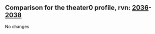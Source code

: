 ## Comparison for the theater0 profile, rvn: [2036](https://github.com/PRO100KatYT/FortniteProfileRevisions/tree/main/profiles/theater0/2036%20theater0.json)-[2038](https://github.com/PRO100KatYT/FortniteProfileRevisions/tree/main/profiles/theater0/2038%20theater0.json)

No changes
